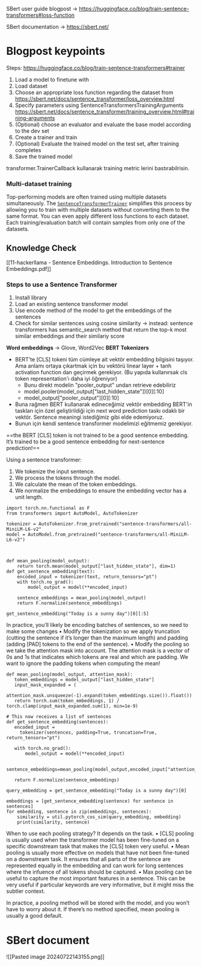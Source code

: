 SBert user guide blogpost ->  https://huggingface.co/blog/train-sentence-transformers#loss-function

SBert documentation -> https://sbert.net/

# Blogpost keypoints

Steps: https://huggingface.co/blog/train-sentence-transformers#trainer
1. Load a model to finetune with
2. Load dataset 
3. Choose an appropriate loss function regarding the dataset from https://sbert.net/docs/sentence_transformer/loss_overview.html
4. Specify parameters using SentenceTransformersTrainingArguments https://sbert.net/docs/sentence_transformer/training_overview.html#training-arguments
5. (Optional) choose an evaluator and evaluate the base model according to the dev set
6. Create a trainer and train
7. (Optional) Evaluate the trained model on the test set, after training completes	
8. Save the trained model

transformer.TrainerCallback kullanarak training metric lerini bastırabilrisin.

### Multi-dataset training
Top-performing models are often trained using multiple datasets simultaneously. 
The [`SentenceTransformerTrainer`](https://sbert.net/docs/package_reference/sentence_transformer/SentenceTransformer.html#sentence_transformers.SentenceTransformer) simplifies this process by allowing you to train with multiple datasets without converting them to the same format. 
You can even apply different loss functions to each dataset.
Each training/evaluation batch will contain samples from only one of the datasets.



## Knowledge Check
[[11-hackerllama - Sentence Embeddings. Introduction to Sentence Embeddings.pdf]]

### Steps to use a Sentence Transformer
1. Install library
2. Load an existing sentence transformer model
3. Use encode method of the model to get the embeddings of the sentences
4. Check for similar sentences using cosine similarity -> instead: sentence transformers has semantic_search method that return the top-k most similar embeddings and their similariy score


**Word embeddings**  -> Glove, Word2Vec
**BERT Tokenizers**

 - BERT'te [CLS] tokeni tüm cümleye ait vektör embedding bilgisini taşıyor. Ama anlamı ortaya çıkartmak için bu vektörü linear layer + tanh activation function dan geçirmek gerekiyor. (Bu yapıda kullanırsak cls token representation'ı daha iyi öğreniyor)
	 - Bunu direkt modelin "pooler_output" undan retrieve edebiliriz
	 - model.pooler(model_output["last_hidden_state"])[0][:10]
	 - model_output["pooler_output"][0][:10]
 - Buna rağmen BERT kullanarak edineceğimiz vektör embedding BERT'in taskları için özel geliştirildiği için next word prediction taskı odaklı bir vektör. Sentence meaningi istediğimiz gibi elde edemiyoruz.
 - Bunun için kendi sentence transformer modelimizi eğitmemiz gerekiyor.


==the BERT [CLS] token is not trained to be a good sentence embedding. It’s trained to be a good sentence embedding for next-sentence prediction!==

Using a sentence transformer:
1. We tokenize the input sentence.
2. We process the tokens through the model.
3. We calculate the mean of the token embeddings.
4. We normalize the embeddings to ensure the embedding vector has a unit length.

```
import torch.nn.functional as F
from transformers import AutoModel, AutoTokenizer

tokenizer = AutoTokenizer.from_pretrained("sentence-transformers/all-MiniLM-L6-v2"
model = AutoModel.from_pretrained("sentence-transformers/all-MiniLM-L6-v2")



def mean_pooling(model_output):
	return torch.mean(model_output["last_hidden_state"], dim=1)
def get_sentence_embedding(text):
	encoded_input = tokenizer(text, return_tensors="pt")
	with torch.no_grad():
		model_output = model(**encoded_input)
		
	sentence_embeddings = mean_pooling(model_output)
	return F.normalize(sentence_embeddings)
	
get_sentence_embedding("Today is a sunny day")[0][:5]
```


In practice, you’ll likely be encoding batches of sentences, so we need to make some changes
• Modify the tokenization so we apply truncation (cutting the sentence if it’s longer than the
maximum length) and padding (adding [PAD] tokens to the end of the sentence).
• Modify the pooling so we take the attention mask into account. The attention mask is a vector of 0s and 1s that indicates which tokens are real and which are padding. We want to ignore the padding tokens when computing the mean!

 ```
def mean_pooling(model_output, attention_mask):
	token_embeddings = model_output["last_hidden_state"]
	input_mask_expanded = (
	attention_mask.unsqueeze(-1).expand(token_embeddings.size()).float())
	return torch.sum(token_embeddings, 1) / torch.clamp(input_mask_expanded.sum(1), min=1e-9)
	
# This now receives a list of sentences
def get_sentence_embedding(sentences):
	encoded_input = 
	  tokenizer(sentences, padding=True, truncation=True, return_tensors="pt")
	
	with torch.no_grad():
		model_output = model(**encoded_input)
		
	sentence_embeddings=mean_pooling(model_output,encoded_input["attention_mask"
	
	return F.normalize(sentence_embeddings)

query_embedding = get_sentence_embedding("Today is a sunny day")[0]
```


```
embeddings = [get_sentence_embedding(sentence) for sentence in sentences]
for embedding, sentence in zip(embeddings, sentences):
	similarity = util.pytorch_cos_sim(query_embedding, embedding)
	print(similarity, sentence)
```



When to use each pooling strategy? It depends on the task.
• [CLS] pooling is usually used when the transformer model has been fine-tuned on a specific
downstream task that makes the [CLS] token very useful.
• Mean pooling is usually more effective on models that have not been fine-tuned on a downstream task. It ensures that all parts of the sentence are represented equally in the embedding and can work for long sentences where the infuence of all tokens should be captured.
• Max pooling can be useful to capture the most important features in a sentence. This can be very useful if particular keywords are very informative, but it might miss the subtler context. 

In practice, a pooling method will be stored with the model, and you won’t have to worry about it. If there’s no method specified, mean pooling is usually a good default.

# SBert document

![[Pasted image 20240722143155.png]]

